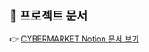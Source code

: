 ## 📄 프로젝트 문서

👉 [CYBERMARKET Notion 문서 보기](https://rainbow-appeal-099.notion.site/CYBERMARKET-1ce28f551d97805eb5e4ddb166f101af?pvs=4)
